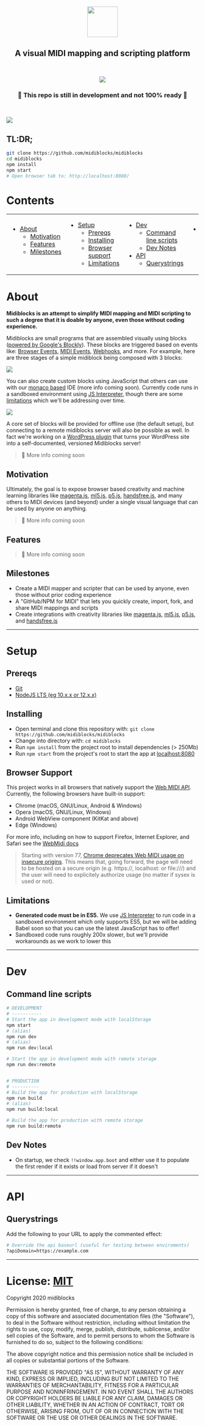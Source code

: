<div align="center">
  <h1><a href="https://midiblocks.com"><img height=80 src="https://midiblocks.com/wp-content/uploads/2020/09/midiblocks-colorized-light.png"></a></h1>
  <h2>A visual MIDI mapping and scripting platform</h2>
  <br>
  <p><a href="https://github.com/google/blockly"><img src="https://tinyurl.com/built-on-blockly"></a></p>
  <h3>🚧 This repo is still in development and not 100% ready 🚧</h3>
</div>

<br>

<!-- ![](https://midiblocks.com/wp-content/uploads/2020/09/latest-screenshot-scaled.jpg) -->
![](https://i.imgur.com/0a0U1HK.png)

## TL:DR;
```bash
git clone https://github.com/midiblocks/midiblocks
cd midiblocks
npm install
npm start
# Open browser tab to: http://localhost:8080/
```



# Contents
<table>
  <tr>
    <td>
      <ul>
        <li>
          <a href="#about">About</a>
          <ul>
            <li><a href="#motivation">Motivation</a></li>
            <li><a href="#features">Features</a></li>
            <li><a href="#milestones">Milestones</a></li>
          </ul>
          <br>
        </li>
      </ul>
    </td>
    <td>
      <ul>
        <li>
          <a href="#setup">Setup</a>
          <ul>
            <li><a href="#prereqs">Prereqs</a></li>
            <li><a href="#installing">Installing</a></li>
            <li><a href="#browser-support">Browser support</a></li>
            <li><a href="#limitations">Limitations</a></li>
          </ul>
        </li>
      </ul>
    </td>
    <td>
      <ul>
        <li>
          <a href="#dev">Dev</a>
          <ul>
            <li><a href="#command-line-scripts">Command line scripts</a></li>
            <li><a href="#dev-notes">Dev Notes</a></li>
          </ul>
        </li>
        <li>
          <a href="#api">API</a>
          <ul>
            <li><a href="#querystrings">Querystrings</a></li>
          </ul>
        </li>
      </ul>
    </td>
    <td>
      <ul>
        <li>
          <a href="#license">License</a>
        </li>
      </ul>
      <br>
      <br>
      <br>
      <br>
    </td>
  </tr>
</table>



# About

**Midiblocks is an attempt to simplify MIDI mapping and MIDI scripting to such a degree that it is doable by anyone, even those without coding experience.**

Midiblocks are small programs that are assembled visually using blocks ([powered by Google's Blockly](https://developers.google.com/blockly)). These blocks are triggered based on events like: [Browser Events](https://developer.mozilla.org/en-US/docs/Web/Events), [MIDI Events](https://webmidijs.org/docs/v2.5.1/classes/Input.html#events), [Webhooks](https://zapier.com/blog/what-are-webhooks/), and more. For example, here are three stages of a simple midiblock being composed with 3 blocks:

<!-- @todo Create GIF -->
![](https://i.imgur.com/0a0U1HK.png)

You can also create custom blocks using JavaScript that others can use with our [monaco based](https://microsoft.github.io/monaco-editor/) IDE (more info coming soon). Currently code runs in a sandboxed environment using [JS Interpreter](https://github.com/NeilFraser/JS-Interpreter), though there are some [limitations](#limitations) which we'll be addressing over time.

![](https://i.imgur.com/iR58fER.jpg)

A core set of blocks will be provided for offline use (the default setup), but connecting to a remote midiblocks server will also be possible as well. In fact we're working on a [WordPress plugin](https://github.com/MIDIBlocks/midiblocks-wordpress-server) that turns your WordPress site into a self-documented, versioned Midiblocks server!

> 🚧 More info coming soon

## Motivation

Ultimately, the goal is to expose browser based creativity and machine learning libraries like [magenta.js](https://magenta.tensorflow.org/), [ml5.js](https://ml5js.org/), [p5.js](https://p5js.org/), [handsfree.js](https://github.com/handsfreejs/handsfree), and many others to MIDI devices (and beyond) under a single visual language that can be used by anyone on anything.

> 🚧 More info coming soon

## Features

> 🚧 More info coming soon

## Milestones
- Create a MIDI mapper and scripter that can be used by anyone, even those without prior coding experience
- A "GitHub/NPM for MIDI" that lets you quickly create, import, fork, and share MIDI mappings and scripts
- Create integrations with creativity libraries like [magenta.js](https://magenta.tensorflow.org/), [ml5.js](https://ml5js.org/), [p5.js](https://p5js.org/), and [handsfree.js](https://github.com/handsfreejs/handsfree)



-------------------------------------------------------------------------------



# Setup
## Prereqs
- [Git](https://git-scm.com/downloads)
- [NodeJS LTS (eg 10.x.x or 12.x.x)](https://nodejs.org/en/)

## Installing
- Open terminal and clone this repository with: `git clone https://github.com/midiblocks/midiblocks`
- Change into directory with: `cd midiblocks`
- Run `npm install` from the project root to install dependencies (> 250Mb)
- Run `npm start` from the project's root to start the app at [localhost:8080](http://localhost:8080)


## Browser Support
This project works in all browsers that natively support the [Web MIDI API](https://webaudio.github.io/web-midi-api/). Currently, the following browsers have built-in support:

- Chrome (macOS, GNU/Linux, Android & Windows)
- Opera (macOS, GNU/Linux, Windows)
- Android WebView component (KitKat and above)
- Edge (Windows)

For more info, including on how to support Firefox, Internet Explorer, and Safari see the [WebMidi docs](https://github.com/djipco/webmidi#browser-support)

> Starting with version 77, [Chrome deprecates Web MIDI usage on insecure origins](https://www.chromestatus.com/feature/5138066234671104). This means that, going forward, the page will need to be hosted on a secure origin (e.g. https://, localhost: or file:///) and the user will need to explicitely authorize usage (no matter if sysex is used or not).



## Limitations

- **Generated code must be in ES5.** We use [JS Interpreter](https://github.com/NeilFraser/JS-Interpreter) to run code in a sandboxed environment which only supports ES5, but we will be adding Babel soon so that you can use the latest JavaScript has to offer!
- Sandboxed code runs roughly 200x slower, but we'll provide workarounds as we work to lower this



-------------------------------------------------------------------------------



# Dev


## Command line scripts
```bash
# DEVELOPMENT 
# -----------
# Start the app in development mode with localStorage
npm start
# (alias)
npm run dev
# (alias)
npm run dev:local

# Start the app in development mode with remote storage
npm run dev:remote


# PRODUCTION
# ----------
# Build the app for production with localStorage
npm run build
# (alias)
npm run build:local

# Build the app for production with remote storage
npm run build:remote
```

## Dev Notes
- On startup, we check `!!window.app.boot` and either use it to populate the first render if it exists or load from server if it doesn't



-------------------------------------------------------------------------------



# API

## Querystrings

Add the following to your URL to apply the commented effect:

```bash
# Override the api baseurl (useful for testing between enviroments)
?apiDomain=https://example.com
```



-------------------------------------------------------------------------------



# License: [MIT](https://opensource.org/licenses/MIT)

Copyright 2020 midiblocks

Permission is hereby granted, free of charge, to any person obtaining a copy of this software and associated documentation files (the "Software"), to deal in the Software without restriction, including without limitation the rights to use, copy, modify, merge, publish, distribute, sublicense, and/or sell copies of the Software, and to permit persons to whom the Software is furnished to do so, subject to the following conditions:

The above copyright notice and this permission notice shall be included in all copies or substantial portions of the Software.

THE SOFTWARE IS PROVIDED "AS IS", WITHOUT WARRANTY OF ANY KIND, EXPRESS OR IMPLIED, INCLUDING BUT NOT LIMITED TO THE WARRANTIES OF MERCHANTABILITY, FITNESS FOR A PARTICULAR PURPOSE AND NONINFRINGEMENT. IN NO EVENT SHALL THE AUTHORS OR COPYRIGHT HOLDERS BE LIABLE FOR ANY CLAIM, DAMAGES OR OTHER LIABILITY, WHETHER IN AN ACTION OF CONTRACT, TORT OR OTHERWISE, ARISING FROM, OUT OF OR IN CONNECTION WITH THE SOFTWARE OR THE USE OR OTHER DEALINGS IN THE SOFTWARE.